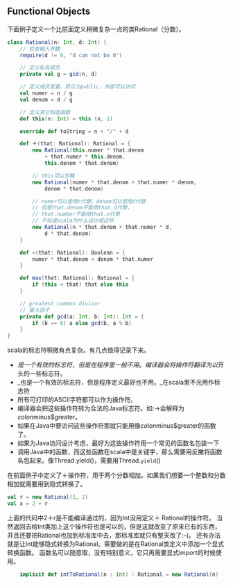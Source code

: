 ## Functional Objects

下面例子定义一个比前面定义稍微复杂一点的类Rational（分数）。

```scala
class Rational(n: Int, d: Int) {
    // 检查输入参数
    require(d != 0, "d can not be 0")

    // 定义私有成员
    private val g = gcd(n, d)

    // 定义成员变量，默认为public，外部可以访问
    val numer = n / g
    val denom = d / g

    // 定义其它构造函数
    def this(n: Int) = this (n, 1)

    override def toString = n + "/" + d

    def ＋(that: Rational): Rational = {
        new Rational(this.numer * that.denom
            + that.numer * this.denom,
            this.denom * that.denom)

        // this可以忽略
        new Rational(numer * that.denom + that.numer * denom,
            denom * that.denom)

        // numer可以使用n代替，denom可以使用d代替
        // 但是that.denom不能用that.d代替，
        // that.number不能用that.n代替
        // 不知道scala为什么设计成这样
        new Rational(n * that.denom + that.numer * d,
            d * that.denom)
    }

    def <(that: Rational): Boolean = {
        numer * that.denom < denom * that.numer
    }

    def max(that: Rational): Rational = {
        if (this < that) that else this
    }

    // greatest common divisor
    // 最大因子
    private def gcd(a: Int, b: Int): Int = {
        if (b == 0) a else gcd(b, a % b)
    }
}
```

scala的标志符稍微有点复杂。有几点值得记录下来。
* $是一个有效的标志符，但是在程序里一般不用。编译器会将操作符翻译为以$开头的一些标志符。
* _也是一个有效的标志符，但是程序定义最好也不用。_在scala里不光用作标志符
* 所有可打印的ASCII字符都可以作为操作符。
* 编译器会把这些操作符转为合法的Java标志符。如:->会解释为$colon$minus$greater。
* 如果在Java中要访问这些操作符那就只能用像$colon$minus$greater的函数了。
* 如果为Java访问设计考虑，最好为这些操作符用一个常见的函数名包装一下
* 调用Java中的函数，而这些函数在scala中是关键字，那么需要用反撇将函数名包起来。像Thread.yield()，需要用Thread.`yield`()


在前面例子中定义了＋操作符，用于两个分数相加。如果我们想要一个整数和分数相加就需要用到隐式转换了。

```scala
val r = new Rational(1, 2)
val x = 2 + r
```

上面的代码中2＋r是不能编译通过的，因为Int没用定义＋ Rational的操作符。
当然返回去给Int类加上这个操作符也是可以的，但是这就改变了原来已有的东西，
并且还要把Rational也加到标准库中去，那标准库就只有整天改了:-(。
还有办法就是让Int能够隐式转换为Rational。需要做的是在Rational类定义中添加一个显式转换函数。
函数名可以随意取，没有特别意义，它只再需要显式import的时候使用。

```scala
    implicit def intToRational(n : Int) : Rational = new Rational(n)
```